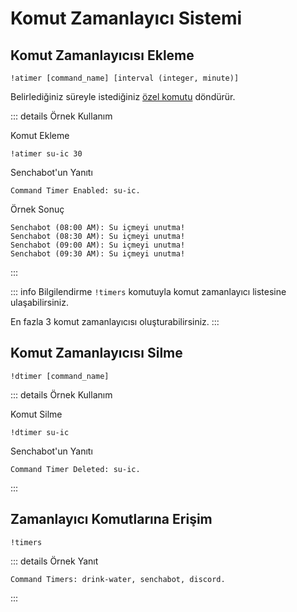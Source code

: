 # Komut Zamanlayıcı Sistemi <Badge type="warning" text="NEW" />

## Komut Zamanlayıcısı Ekleme

```
!atimer [command_name] [interval (integer, minute)]
```

Belirlediğiniz süreyle istediğiniz [özel komutu](/tr/twitch-bot/custom-commands) döndürür.

::: details Örnek Kullanım

Komut Ekleme

```
!atimer su-ic 30
```

Senchabot'un Yanıtı

```
Command Timer Enabled: su-ic.
```
Örnek Sonuç
```
Senchabot (08:00 AM): Su içmeyi unutma!
Senchabot (08:30 AM): Su içmeyi unutma!
Senchabot (09:00 AM): Su içmeyi unutma!
Senchabot (09:30 AM): Su içmeyi unutma!
```
:::


::: info Bilgilendirme
`!timers` komutuyla komut zamanlayıcı listesine ulaşabilirsiniz.

En fazla 3 komut zamanlayıcısı oluşturabilirsiniz.
:::


## Komut Zamanlayıcısı Silme

```
!dtimer [command_name]
```

::: details Örnek Kullanım

Komut Silme

```
!dtimer su-ic
```

Senchabot'un Yanıtı

```
Command Timer Deleted: su-ic.
```

:::

## Zamanlayıcı Komutlarına Erişim

```
!timers
```

::: details Örnek Yanıt

```
Command Timers: drink-water, senchabot, discord.
```
:::

